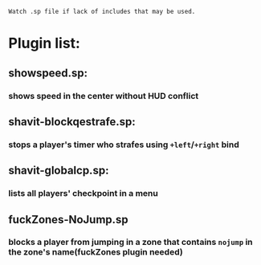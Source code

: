     Watch .sp file if lack of includes that may be used.

# Plugin list:
## showspeed.sp:
### shows speed in the center without HUD conflict
## shavit-blockqestrafe.sp:
### stops a player's timer who strafes using `+left`/`+right` bind
## shavit-globalcp.sp:
### lists all players' checkpoint in a menu
## fuckZones-NoJump.sp
### blocks a player from jumping in a zone that contains `nojump` in the zone's name(fuckZones plugin needed)
